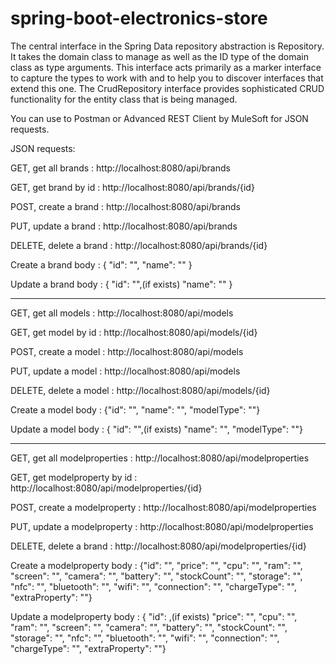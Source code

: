 # spring-boot-electronics-store

The central interface in the Spring Data repository abstraction is Repository. It takes the domain class to manage as well as the ID type of the domain class as type arguments. This interface acts primarily as a marker interface to capture the types to work with and to help you to discover interfaces that extend this one. The CrudRepository interface provides sophisticated CRUD functionality for the entity class that is being managed.

You can use to Postman or Advanced REST Client by MuleSoft for JSON requests.

JSON requests: 

GET, get all brands : http://localhost:8080/api/brands

GET, get brand by id : http://localhost:8080/api/brands/{id}

POST, create a brand : http://localhost:8080/api/brands

PUT, update a brand : http://localhost:8080/api/brands

DELETE, delete a brand : http://localhost:8080/api/brands/{id}

Create a brand body : { "id": "", "name": "" }

Update a brand body : { "id": "",(if exists) "name": "" }

--------------------------------------------------------

GET, get all models : http://localhost:8080/api/models

GET, get model by id : http://localhost:8080/api/models/{id}

POST, create a model : http://localhost:8080/api/models

PUT, update a model : http://localhost:8080/api/models

DELETE, delete a model : http://localhost:8080/api/models/{id}

Create a model body : {"id": "", "name": "", "modelType": ""}

Update a model body : { "id": "",(if exists) "name": "", "modelType": ""}

---------------------------------------------------------

GET, get all modelproperties : http://localhost:8080/api/modelproperties

GET, get modelproperty by id : http://localhost:8080/api/modelproperties/{id}

POST, create a modelproperty : http://localhost:8080/api/modelproperties

PUT, update a modelproperty : http://localhost:8080/api/modelproperties

DELETE, delete a brand : http://localhost:8080/api/modelproperties/{id}

Create a modelproperty body : {"id": "", "price": "", "cpu": "", "ram": "", "screen": "", "camera": "", "battery": "", "stockCount": "", "storage": "", "nfc": "", "bluetooth": "", "wifi": "", "connection": "", "chargeType": "", "extraProperty": ""}

Update a modelproperty body : { "id": ,(if exists) "price": "", "cpu": "", "ram": "", "screen": "", "camera": "", "battery": "", "stockCount": "", "storage": "", "nfc": "", "bluetooth": "", "wifi": "", "connection": "", "chargeType": "", "extraProperty": ""}
